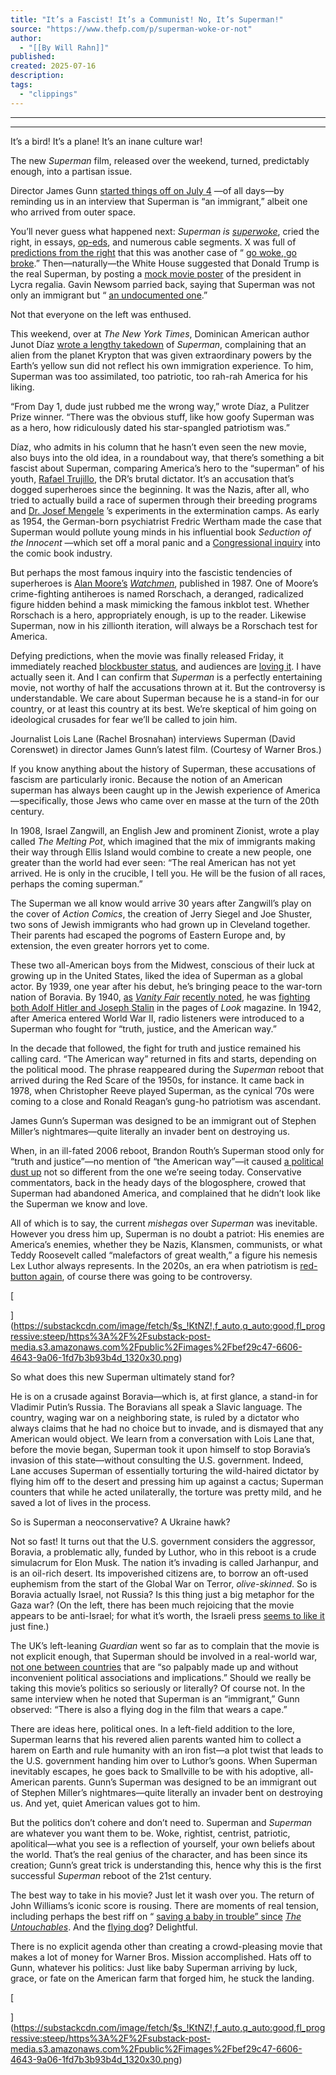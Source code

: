 ```yaml
---
title: "It’s a Fascist! It’s a Communist! No, It’s Superman!"
source: "https://www.thefp.com/p/superman-woke-or-not"
author:
  - "[[By Will Rahn]]"
published:
created: 2025-07-16
description:
tags:
  - "clippings"
---
```

---

---

It’s a bird! It’s a plane! It’s an inane culture war!

The new *Superman* film, released over the weekend, turned, predictably enough, into a partisan issue.

Director James Gunn [started things off on July 4](https://www.thetimes.com/culture/film/article/james-gunn-interview-superman-film-2025-david-corenswet-dhb3bw3rp) —of all days—by reminding us in an interview that Superman is “an immigrant,” albeit one who arrived from outer space.

You’ll never guess what happened next: *Superman is [superwoke](https://decider.com/2025/07/08/new-superman-movie-maga-woke-backlash/?utm_source=chatgpt.com)*, cried the right, in essays, [op-eds](https://www.dailysignal.com/2025/07/11/did-you-know-superman-was-an-immigrant-my-review-of-superman/?utm_source=chatgpt.com), and numerous cable segments. X was full of [predictions from the right](https://x.com/JesseKellyDC/status/1941917919383826912) that this was another case of “ [go woke, go broke](https://x.com/ericmetaxas/status/1941982930374447373).” Then—naturally—the White House suggested that Donald Trump is the real Superman, by posting a [mock movie poster](https://x.com/WhiteHouse/status/1943493150644777199) of the president in Lycra regalia. Gavin Newsom parried back, saying that Superman was not only an immigrant but “ [an undocumented one](https://x.com/GovPressOffice/status/1943527085257142411).”

Not that everyone on the left was enthused.

This weekend, over at *The New York Times*, Dominican American author Junot Díaz [wrote a lengthy takedown](https://www.nytimes.com/2025/07/10/opinion/superman-movie-immigrant-junot-diaz.html) of *Superman*, complaining that an alien from the planet Krypton that was given extraordinary powers by the Earth’s yellow sun did not reflect his own immigration experience. To him, Superman was too assimilated, too patriotic, too rah-rah America for his liking.

“From Day 1, dude just rubbed me the wrong way,” wrote Díaz, a Pulitzer Prize winner. “There was the obvious stuff, like how goofy Superman was as a hero, how ridiculously dated his star-spangled patriotism was.”

Díaz, who admits in his column that he hasn’t even seen the new movie, also buys into the old idea, in a roundabout way, that there’s something a bit fascist about Superman, comparing America’s hero to the “superman” of his youth, [Rafael Trujillo](https://www.britannica.com/biography/Rafael-Trujillo), the DR’s brutal dictator. It’s an accusation that’s dogged superheroes since the beginning. It was the Nazis, after all, who tried to actually build a race of supermen through their breeding programs and [Dr. Josef Mengele](https://www.auschwitz.org/en/history/medical-experiments/josef-mengele/) ’s experiments in the extermination camps. As early as 1954, the German-born psychiatrist Fredric Wertham made the case that Superman would pollute young minds in his influential book *Seduction of the Innocent* —which set off a moral panic and a [Congressional inquiry](https://blogs.loc.gov/law/2022/10/the-senate-comic-book-hearings-of-1954/) into the comic book industry.

But perhaps the most famous inquiry into the fascistic tendencies of superheroes is [Alan Moore’s](https://bookshop.org/a/93116/9781779501127) *[Watchmen](https://bookshop.org/a/93116/9781779501127)*, published in 1987. One of Moore’s crime-fighting antiheroes is named Rorschach, a deranged, radicalized figure hidden behind a mask mimicking the famous inkblot test. Whether Rorschach is a hero, appropriately enough, is up to the reader. Likewise Superman, now in his zillionth iteration, will always be a Rorschach test for America.

Defying predictions, when the movie was finally released Friday, it immediately reached [blockbuster status](https://www.nytimes.com/2025/07/13/business/media/superman-warner-bros-box-office.html), and audiences are [loving it](https://www.rottentomatoes.com/m/superman_2025). I have actually seen it. And I can confirm that *Superman* is a perfectly entertaining movie, not worthy of half the accusations thrown at it. But the controversy is understandable. We care about Superman because he is a stand-in for our country, or at least this country at its best. We’re skeptical of him going on ideological crusades for fear we’ll be called to join him.

Journalist Lois Lane (Rachel Brosnahan) interviews Superman (David Corenswet) in director James Gunn’s latest film. (Courtesy of Warner Bros.)

If you know anything about the history of Superman, these accusations of fascism are particularly ironic. Because the notion of an American superman has always been caught up in the Jewish experience of America—specifically, those Jews who came over en masse at the turn of the 20th century.

In 1908, Israel Zangwill, an English Jew and prominent Zionist, wrote a play called *The Melting Pot*, which imagined that the mix of immigrants making their way through Ellis Island would combine to create a new people, one greater than the world had ever seen: “The real American has not yet arrived. He is only in the crucible, I tell you. He will be the fusion of all races, perhaps the coming superman.”

The Superman we all know would arrive 30 years after Zangwill’s play on the cover of *Action Comics*, the creation of Jerry Siegel and Joe Shuster, two sons of Jewish immigrants who had grown up in Cleveland together. Their parents had escaped the pogroms of Eastern Europe and, by extension, the even greater horrors yet to come.

These two all-American boys from the Midwest, conscious of their luck at growing up in the United States, liked the idea of Superman as a global actor. By 1939, one year after his debut, he’s bringing peace to the war-torn nation of Boravia. By 1940, [as](https://www.vanityfair.com/hollywood/story/superman-backlash) *[Vanity Fair](https://www.vanityfair.com/hollywood/story/superman-backlash)* [recently noted](https://www.vanityfair.com/hollywood/story/superman-backlash), he was [fighting both Adolf Hitler and Joseph Stalin](https://archive.org/details/HowSupermanWouldEndTheWar_144/page/n1/mode/2up) in the pages of *Look* magazine. In 1942, after America entered World War II, radio listeners were introduced to a Superman who fought for “truth, justice, and the American way.”

In the decade that followed, the fight for truth and justice remained his calling card. “The American way” returned in fits and starts, depending on the political mood. The phrase reappeared during the *Superman* reboot that arrived during the Red Scare of the 1950s, for instance. It came back in 1978, when Christopher Reeve played Superman, as the cynical ’70s were coming to a close and Ronald Reagan’s gung-ho patriotism was ascendant.

James Gunn’s Superman was designed to be an immigrant out of Stephen Miller’s nightmares—quite literally an invader bent on destroying us.

When, in an ill-fated 2006 reboot, Brandon Routh’s Superman stood only for “truth and justice”—no mention of “the American way”—it caused [a political dust up](https://www.nytimes.com/2006/06/30/opinion/30lundegaard.html#:~:text=His%20response%20%E2%80%94%20%22To%20help%22,Even%20a%20Superman) not so different from the one we’re seeing today. Conservative commentators, back in the heady days of the blogosphere, crowed that Superman had abandoned America, and complained that he didn’t look like the Superman we know and love.

All of which is to say, the current *mishegas* over *Superman* was inevitable. However you dress him up, Superman is no doubt a patriot: His enemies are America’s enemies, whether they be Nazis, Klansmen, communists, or what Teddy Roosevelt called “malefactors of great wealth,” a figure his nemesis Lex Luthor always represents. In the 2020s, an era when patriotism is [red-button again](https://www.thefp.com/p/im-finally-hanging-my-american-flag-america-at-250), of course there was going to be controversy.

[

](https://substackcdn.com/image/fetch/$s_!KtNZ!,f_auto,q_auto:good,fl_progressive:steep/https%3A%2F%2Fsubstack-post-media.s3.amazonaws.com%2Fpublic%2Fimages%2Fbef29c47-6606-4643-9a06-1fd7b3b93b4d_1320x30.png)

So what does this new Superman ultimately stand for?

He is on a crusade against Boravia—which is, at first glance, a stand-in for Vladimir Putin’s Russia. The Boravians all speak a Slavic language. The country, waging war on a neighboring state, is ruled by a dictator who always claims that he had no choice but to invade, and is dismayed that any American would object. We learn from a conversation with Lois Lane that, before the movie began, Superman took it upon himself to stop Boravia’s invasion of this state—without consulting the U.S. government. Indeed, Lane accuses Superman of essentially torturing the wild-haired dictator by flying him off to the desert and pressing him up against a cactus; Superman counters that while he acted unilaterally, the torture was pretty mild, and he saved a lot of lives in the process.

So is Superman a neoconservative? A Ukraine hawk?

Not so fast! It turns out that the U.S. government considers the aggressor, Boravia, a problematic ally, funded by Luthor, who in this reboot is a crude simulacrum for Elon Musk. The nation it’s invading is called Jarhanpur, and is an oil-rich desert. Its impoverished citizens are, to borrow an oft-used euphemism from the start of the Global War on Terror, *olive-skinned*. So is Boravia actually Israel, not Russia? Is this thing just a big metaphor for the Gaza war? (On the left, there has been much rejoicing that the movie appears to be anti-Israel; for what it’s worth, the Israeli press [seems to like it](https://www.timesofisrael.com/the-new-superman-movie-doesnt-fly-in-the-face-of-convention-and-thats-a-good-thing/) just fine.)

The UK’s left-leaning *Guardian* went so far as to complain that the movie is not explicit enough, that Superman should be involved in a real-world war, [not one between countries](https://www.theguardian.com/film/2025/jul/08/superman-review-david-corenswet-james-gunn) that are “so palpably made up and without inconvenient political associations and implications.” Should we really be taking this movie’s politics so seriously or literally? Of course not. In the same interview when he noted that Superman is an “immigrant,” Gunn observed: “There is also a flying dog in the film that wears a cape.”

There are ideas here, political ones. In a left-field addition to the lore, Superman learns that his revered alien parents wanted him to collect a harem on Earth and rule humanity with an iron fist—a plot twist that leads to the U.S. government handing him over to Luthor’s goons. When Superman inevitably escapes, he goes back to Smallville to be with his adoptive, all-American parents. Gunn’s Superman was designed to be an immigrant out of Stephen Miller’s nightmares—quite literally an invader bent on destroying us. And yet, quiet American values got to him.

But the politics don’t cohere and don’t need to. Superman and *Superman* are whatever you want them to be. Woke, rightist, centrist, patriotic, apolitical—what you see is a reflection of yourself, your own beliefs about the world. That’s the real genius of the character, and has been since its creation; Gunn’s great trick is understanding this, hence why this is the first successful *Superman* reboot of the 21st century.

The best way to take in his movie? Just let it wash over you. The return of John Williams’s iconic score is rousing. There are moments of real tension, including perhaps the best riff on “ [saving a baby in trouble” since](https://www.youtube.com/watch?v=QJpRSf4q-hI) *[The Untouchables](https://www.youtube.com/watch?v=QJpRSf4q-hI)*. And the [flying dog](https://deadline.com/2024/12/superman-trailer-krypto-james-gunn-1236237905/#:~:text=Superman%20and%20Krypto%20the%20Superdog,what%20we've%20seen.%E2%80%9D)? Delightful.

There is no explicit agenda other than creating a crowd-pleasing movie that makes a lot of money for Warner Bros. Mission accomplished. Hats off to Gunn, whatever his politics: Just like baby Superman arriving by luck, grace, or fate on the American farm that forged him, he stuck the landing.

[

](https://substackcdn.com/image/fetch/$s_!KtNZ!,f_auto,q_auto:good,fl_progressive:steep/https%3A%2F%2Fsubstack-post-media.s3.amazonaws.com%2Fpublic%2Fimages%2Fbef29c47-6606-4643-9a06-1fd7b3b93b4d_1320x30.png)